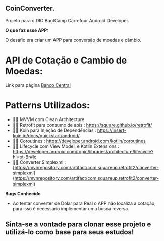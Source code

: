 ## CoinConverter.
Projeto para o DIO BootCamp Carrefour Android Developer. 

**O que faz esse APP:**

O desafio era criar um APP para conversão de moedas e câmbio. 

# API de Cotação e Cambio de Moedas:
Link para página [Banco Central](https://www.bcb.gov.br/conversao)

# Patterns Utilizados:
- 👨‍💻 MVVM com Clean Architecture
- 👨‍💻 Retrofit para consumo de apis : https://square.github.io/retrofit/ 
- 👨‍💻 Koin para Injeção de Dependências : https://insert-koin.io/docs/quickstart/android/
- 👨‍💻	Coroutines : https://developer.android.com/kotlin/coroutines
- 👨‍💻 Lifecycle com View Model, e Kotlin Extensions : https://developer.android.com/topic/libraries/architecture/lifecycle?hl=pt-Br#lc
- 👨‍💻 Converter Simplexml : [https://mvnrepository.com/artifact/com.squareup.retrofit2/converter-simplexml](https://mvnrepository.com/artifact/com.squareup.retrofit2/converter-simplexml)

**Bugs Conhecido**
- Ao tentar converter de Dólar para Real o APP não localiza a cotação, para isso é necessário implementar uma busca reversa.

## Sinta-se a vontade para clonar esse projeto e utilizá-lo como base para seus estudos!
